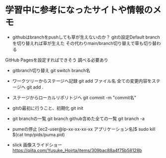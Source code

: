 

# 学習中に参考になったサイトや情報のメモ


- githubはbranchをpushしても草が生えないのか？
gitの設定Default branchを切り替えれば草が生えた
その代わりmain/branch切り替えで草も切り替わる

GitHub Pagesを設定すればできそう
調べる必要あり


- gitbranch切り替え
git switch branch名

- ワークツリーからステージへ記録
git add ファイル名
全ての変更内容をステージへ
git add .

- ステージからローカルリポリトジへ
git commit -m "commit名"

- gitの最初に行うこと、初期化
git init

- git branchの一覧
git branch
github含めた全ての一覧
git branch -a

- pumeの停止
[ec2-user@ip-xx-xx-xx-xx アプリケーション名]$ sudo kill $(cat tmp/pids/puma.pid)

- slick 画像スライドショー
https://qiita.com/Yusuke_Hoirta/items/309bac88a4f75b58128b
